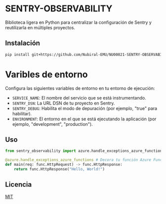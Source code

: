 # SENTRY-OBSERVABILITY

Biblioteca ligera en Python para centralizar la configuración de Sentry y reutilizarla en múltiples proyectos.

## Instalación

```bash
pip install git+https://github.com/Nubiral-EMU/NU00021-SENTRY-OBSERVABILITY.git

```
# Varibles de entorno
Configura las siguientes variables de entorno en tu entorno de ejecución:
- `SERVICE_NAME`: El nombre del servicio que se está instrumentando.
- `SENTRY_DSN`: La URL DSN de tu proyecto en Sentry.
- `SENTRY_DEBUG`: Habilita el modo de depuración (por ejemplo, "true" para habilitar).
- `ENVIRONMENT`: El entorno en el que se está ejecutando la aplicación (por ejemplo, "development", "production").

## Uso

```python
from sentry_observability import azure.handle_exceptions_azure_functions

@azure.handle_exceptions_azure_functions # Decora tu función Azure Function
def main(req: func.HttpRequest) -> func.HttpResponse:
    return func.HttpResponse("Hello, World!")
```

## Licencia

[MIT](LICENSE)

